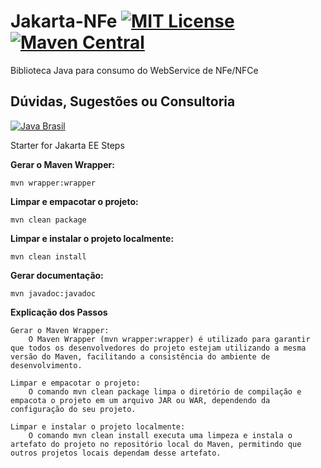 # Jakarta-NFe [![MIT License](https://img.shields.io/github/license/Samuel-Oliveira/Java_NFe.svg) ](https://github.com/Samuel-Oliveira/Java_NFe/blob/master/LICENSE) [![Maven Central](https://img.shields.io/maven-central/v/br.com.swconsultoria/java-nfe.svg?label=Maven%20Central)](https://search.maven.org/artifact/br.com.swconsultoria/java-nfe/4.00.35/jar)
Biblioteca Java para consumo do WebService de NFe/NFCe

## Dúvidas, Sugestões ou Consultoria
[![Java Brasil](https://discordapp.com/api/guilds/519583346066587676/widget.png?style=banner2)](https://discord.gg/ZXpqnaV)


Starter for Jakarta EE
Steps

**Gerar o Maven Wrapper:**

    mvn wrapper:wrapper

**Limpar e empacotar o projeto:**

    mvn clean package

**Limpar e instalar o projeto localmente:**

    mvn clean install

**Gerar documentação:**

    mvn javadoc:javadoc


**Explicação dos Passos**

    Gerar o Maven Wrapper:
        O Maven Wrapper (mvn wrapper:wrapper) é utilizado para garantir que todos os desenvolvedores do projeto estejam utilizando a mesma versão do Maven, facilitando a consistência do ambiente de desenvolvimento.

    Limpar e empacotar o projeto:
        O comando mvn clean package limpa o diretório de compilação e empacota o projeto em um arquivo JAR ou WAR, dependendo da configuração do seu projeto.

    Limpar e instalar o projeto localmente:
        O comando mvn clean install executa uma limpeza e instala o artefato do projeto no repositório local do Maven, permitindo que outros projetos locais dependam desse artefato.

      


